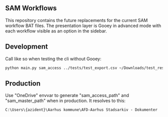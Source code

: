 ## SAM Workflows
This repository contains the future replacements for the current SAM workflow BAT files. The presentation layer is Gooey in advanced mode with each workflow visible as an option in the sidebar.


## Development
Call like so when testing the cli without Gooey:
```bash
python main.py sam_access ../tests/test_export.csv ~/Downloads/test_result.csv --upload --overwrite --watermark --ignore-gooey
```


## Production
Use "OneDrive" envvar to generate "sam_access_path" and "sam_master_path" when in production. It resolves to this:

```
C:\Users\{azident}\Aarhus kommune\AFD-Aarhus Stadsarkiv - Dokumenter
```